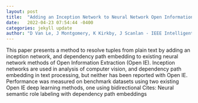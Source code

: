 ```yaml
---
layout: post
title:  "Adding an Inception Network to Neural Network Open Information Extraction"
date:   2022-04-23 07:54:44 -0400
categories: jekyll update
author: "D Van Le, J Montgomery, K Kirkby, J Scanlan - IEEE Intelligent Systems, 2022"
---
```

This paper presents a method to resolve tuples from plain text by adding an inception network, and dependency path embedding to existing neural network methods of Open Information Extraction (Open IE). Inception networks are used in analysis of computer vision, and dependency path embedding in text processing, but neither has been reported with Open IE. Performance was measured on benchmark datasets using two existing Open IE deep learning methods, one using bidirectional Cites: Neural semantic role labeling with dependency path embeddings
